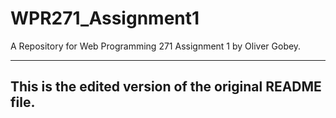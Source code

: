 # WPR271_Assignment1
A Repository for Web Programming 271 Assignment 1 by Oliver Gobey.


---------------------------------------------------------
This is the edited version of the original README file.
---------------------------------------------------------
